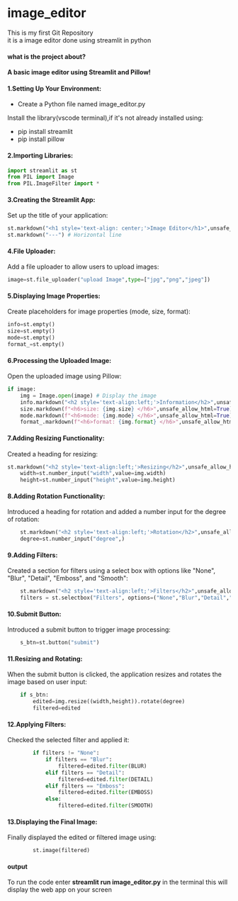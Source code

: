 # image_editor
This is my first Git Repository
<br>
it is a image editor done using streamlit in python


#### what is the project about?
 **A basic image editor using Streamlit and Pillow!**
 


#### 1.Setting Up Your Environment:
- Create a Python file named image_editor.py

Install the library(vscode terminal),if it's not already installed using:
 - pip install streamlit
 - pip install pillow

#### 2.Importing Libraries:
```python
import streamlit as st 
from PIL import Image
from PIL.ImageFilter import *
```

#### 3.Creating the Streamlit App:
Set up the title of your application:
```python
st.markdown("<h1 style='text-align: center;'>Image Editor</h1>",unsafe_allow_html=True)
st.markdown("---") # Horizontal line
```

#### 4.File Uploader:
Add a file uploader to allow users to upload images:
```python
image=st.file_uploader("upload Image",type=["jpg","png","jpeg"])
```

#### 5.Displaying Image Properties:
Create placeholders for image properties (mode, size, format):
```python
info=st.empty()
size=st.empty()
mode=st.empty()
format_=st.empty()
```

#### 6.Processing the Uploaded Image:
Open the uploaded image using Pillow:
```python
if image:
    img = Image.open(image) # Display the image
    info.markdown("<h2 style='text-align:left;'>Information</h2>",unsafe_allow_html=True)
    size.markdown(f"<h6>size: {img.size} </h6>",unsafe_allow_html=True)
    mode.markdown(f"<h6>mode: {img.mode} </h6>",unsafe_allow_html=True)
    format_.markdown(f"<h6>format: {img.format} </h6>",unsafe_allow_html=True)
```

#### 7.Adding Resizing Functionality:
Created a heading for resizing:
```python
st.markdown("<h2 style='text-align:left;'>Resizing</h2>",unsafe_allow_html=True)
    width=st.number_input("width",value=img.width)
    height=st.number_input("height",value=img.height)
```    

#### 8.Adding Rotation Functionality:
Introduced a heading for rotation and added a number input for the degree of rotation:
```python
    st.markdown("<h2 style='text-align:left;'>Rotation</h2>",unsafe_allow_html=True)
    degree=st.number_input("degree",)
```

#### 9.Adding Filters:
Created a section for filters using a select box with options like "None", "Blur", "Detail", "Emboss", and "Smooth":
```python
    st.markdown("<h2 style='text-align:left;'>Filters</h2>",unsafe_allow_html=True)
    filters = st.selectbox("Filters", options=("None","Blur","Detail","Emboss","Smooth"))
```

#### 10.Submit Button:
Introduced a submit button to trigger image processing:
```python
    s_btn=st.button("submit")
```    

#### 11.Resizing and Rotating:
When the submit button is clicked, the application resizes and rotates the image based on user input:
```python
    if s_btn:
        edited=img.resize((width,height)).rotate(degree)
        filtered=edited
```        

#### 12.Applying Filters:
Checked the selected filter and applied it:
```python
        if filters != "None":
            if filters == "Blur":
                filtered=edited.filter(BLUR)
            elif filters == "Detail":
                filtered=edited.filter(DETAIL)
            elif filters == "Emboss":
                filtered=edited.filter(EMBOSS)
            else:
                filtered=edited.filter(SMOOTH)
```                  

#### 13.Displaying the Final Image:
Finally displayed the edited or filtered image using:
```python
        st.image(filtered)
```        


#### output
 To run the code enter **streamlit run image_editor.py** in the terminal
 this will display the web app on your screen 





